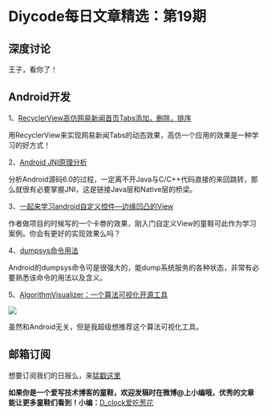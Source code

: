 # Diycode每日文章精选：第19期

## 深度讨论

[]()

王子，看你了！

## Android开发

1、[RecyclerView高仿网易新闻首页Tabs添加，删除，排序](http://blog.csdn.net/tyk0910/article/details/51460808)

用RecyclerView来实现网易新闻Tabs的动态效果，高仿一个应用的效果是一种学习的好方式！

2、[Android JNI原理分析](http://gityuan.com/2016/05/28/android-jni/)

分析Android源码6.0的过程，一定离不开Java与C/C++代码直接的来回跳转，那么就很有必要掌握JNI，这是链接Java层和Native层的桥梁。

3、[一起来学习android自定义控件—边缘凹凸的View](http://blog.csdn.net/yissan/article/details/51429281)

作者做项目的时候写的一个卡劵的效果，刚入门自定义View的童鞋可此作为学习案例。你会有更好的实现效果么吗？

4、[dumpsys命令用法](http://gityuan.com/2016/05/14/dumpsys-command/)

Android的dumpsys命令可是很强大的，能dump系统服务的各种状态，非常有必要熟悉该命令的用法以及含义。

5、[AlgorithmVisualizer：一个算法可视化开源工具](https://github.com/parkjs814/AlgorithmVisualizer)

![](https://camo.githubusercontent.com/1d2e3b7d06c18d8e4e49d34cf06622b5d405b01a/687474703a2f2f692e67697068792e636f6d2f336f3645684a46677379536858364d48654d2e676966)

虽然和Android无关，但是我超级想推荐这个算法可视化工具。

## 邮箱订阅

想要订阅我们的日报么，来[猛戳这里](http://list.qq.com/cgi-bin/qf_invite?id=d469993d2c888e971c0fbb2309c4d84256968386b126b967)

**如果你是一个爱写技术博客的童鞋，欢迎发稿时在微博@上小编哦，优秀的文章能让更多童鞋们看到！小编：**[D_clock爱吃葱花](http://weibo.com/2480694892/profile?rightmod=1&wvr=6&mod=personinfo&is_all=1)